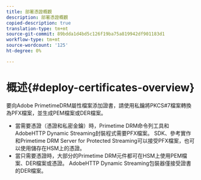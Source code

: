 ```yaml
---
title: 部署憑證概觀
description: 部署憑證概觀
copied-description: true
translation-type: tm+mt
source-git-commit: 89bdda1d4bd5c126f19ba75a819942df901183d1
workflow-type: tm+mt
source-wordcount: '125'
ht-degree: 0%

---
```



# 概述{#deploy-certificates-overview}

要向Adobe PrimetimeDRM屬性檔案添加證書，請使用私鑰將PKCS#7檔案轉換為PFX檔案，並生成PEM檔案或DER檔案。

* 當需要憑證（憑證和私密金鑰）時，Primetime DRM命令列工具和AdobeHTTP Dynamic Streaming封裝程式需要PFX檔案。 SDK、參考實作和Primetime DRM Server for Protected Streaming可以接受PFX檔案，也可以使用儲存在HSM上的憑證。
* 當只需要憑證時，大部分的Primetime DRM元件都可在HSM上使用PEM檔案、DER檔案或憑證。 AdobeHTTP Dynamic Streaming包裝器僅接受證書的DER檔案。